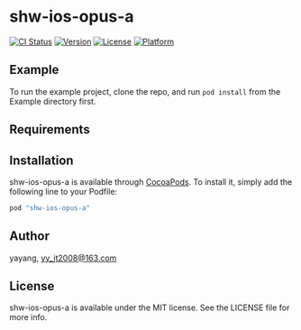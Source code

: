 # shw-ios-opus-a

[![CI Status](http://img.shields.io/travis/yayang/shw-ios-opus-a.svg?style=flat)](https://travis-ci.org/yayang/shw-ios-opus-a)
[![Version](https://img.shields.io/cocoapods/v/shw-ios-opus-a.svg?style=flat)](http://cocoapods.org/pods/shw-ios-opus-a)
[![License](https://img.shields.io/cocoapods/l/shw-ios-opus-a.svg?style=flat)](http://cocoapods.org/pods/shw-ios-opus-a)
[![Platform](https://img.shields.io/cocoapods/p/shw-ios-opus-a.svg?style=flat)](http://cocoapods.org/pods/shw-ios-opus-a)

## Example

To run the example project, clone the repo, and run `pod install` from the Example directory first.

## Requirements

## Installation

shw-ios-opus-a is available through [CocoaPods](http://cocoapods.org). To install
it, simply add the following line to your Podfile:

```ruby
pod "shw-ios-opus-a"
```

## Author

yayang, yy_jt2008@163.com

## License

shw-ios-opus-a is available under the MIT license. See the LICENSE file for more info.
